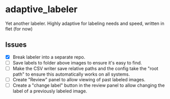 # adaptive_labeler
Yet another labeler.  Highly adaptive for labeling needs and speed, written in flet (for now)


## Issues
- [X] Break labeler into a separate repo.
- [ ] Save labels to folder above images to ensure it's easy to find.
- [ ] Make the CSV writer save relative paths and the config take the "root path" to ensure this automatically works on all systems.
- [ ] Create "Review" panel to allow viewing of past labeled images.
- [ ] Create a "change label" button in the review panel to allow changing the label of a previously labeled image.